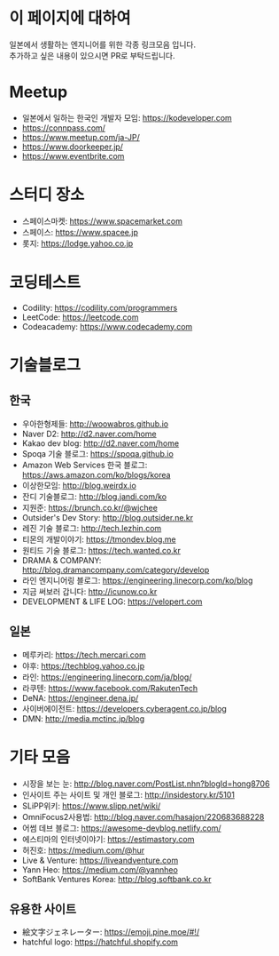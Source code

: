 이 페이지에 대하여
=====================================================
일본에서 생활하는 엔지니어를 위한 각종 링크모음 입니다.  
추가하고 싶은 내용이 있으시면 PR로 부탁드립니다.

# Meetup
- 일본에서 일하는 한국인 개발자 모임: https://kodeveloper.com
- https://connpass.com/
- https://www.meetup.com/ja-JP/
- https://www.doorkeeper.jp/
- https://www.eventbrite.com

# 스터디 장소
- 스페이스마켓: https://www.spacemarket.com
- 스페이스: https://www.spacee.jp
- 롯지: https://lodge.yahoo.co.jp


# 코딩테스트
- Codility: https://codility.com/programmers
- LeetCode: https://leetcode.com
- Codeacademy: https://www.codecademy.com


# 기술블로그
## 한국
- 우아한형제들: http://woowabros.github.io
- Naver D2: http://d2.naver.com/home
- Kakao dev blog: http://d2.naver.com/home
- Spoqa 기술 블로그: https://spoqa.github.io
- Amazon Web Services 한국 블로그: https://aws.amazon.com/ko/blogs/korea
- 이상한모임: http://blog.weirdx.io
- 잔디 기술블로그: http://blog.jandi.com/ko
- 지원준: https://brunch.co.kr/@wjchee
- Outsider's Dev Story: http://blog.outsider.ne.kr
- 레진 기술 블로그: http://tech.lezhin.com
- 티몬의 개발이야기: https://tmondev.blog.me
- 원티드 기술 블로그: https://tech.wanted.co.kr
- DRAMA & COMPANY: http://blog.dramancompany.com/category/develop
- 라인 엔지니어링 블로그: https://engineering.linecorp.com/ko/blog
- 지금 써보러 갑니다: http://icunow.co.kr
- DEVELOPMENT & LIFE LOG: https://velopert.com


## 일본
- 메루카리: https://tech.mercari.com
- 야후: https://techblog.yahoo.co.jp
- 라인: https://engineering.linecorp.com/ja/blog/
- 라쿠텐: https://www.facebook.com/RakutenTech
- DeNA: https://engineer.dena.jp/
- 사이버에이전트: https://developers.cyberagent.co.jp/blog
- DMN: http://media.mctinc.jp/blog


# 기타 모음
- 시장을 보는 눈: http://blog.naver.com/PostList.nhn?blogId=hong8706
- 인사이트 주는 사이트 및 개인 블로그: http://insidestory.kr/5101
- SLiPP위키: https://www.slipp.net/wiki/
- OmniFocus2사용법: http://blog.naver.com/hasajon/220683688228
- 어썸 데브 블로그: https://awesome-devblog.netlify.com/
- 에스티마의 인터넷이야기: https://estimastory.com
- 허진호: https://medium.com/@hur
- Live & Venture: https://liveandventure.com
- Yann Heo: https://medium.com/@yannheo
- SoftBank Ventures Korea: http://blog.softbank.co.kr


## 유용한 사이트
- 絵文字ジェネレーター: https://emoji.pine.moe/#!/
- hatchful logo: https://hatchful.shopify.com

